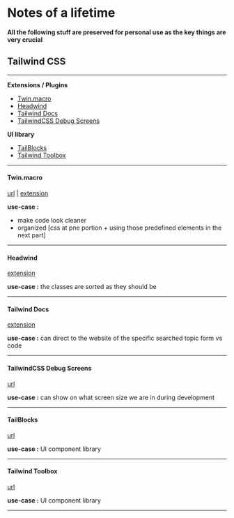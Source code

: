 # Notes of a lifetime

**All the following stuff are preserved for personal use as the key things are very crucial**

## Tailwind CSS

---

**Extensions / Plugins**

-   [Twin.macro](#Twin.macro)
-   [Headwind](#Headwind)
-   [Tailwind Docs](#Tailwind-Docs)
-   [TailwindCSS Debug Screens](#TailwindCSS-Debug-Screens)

**UI library**

-   [TailBlocks](#TailBlocks)
-   [Tailwind Toolbox](#Tailwind-Toolbox)

---

#### Twin.macro

[url](https://github.com/ben-rogerson/twin.macro) | [extension](https://marketplace.visualstudio.com/items?itemName=lightyen.tailwindcss-intellisense-twin)

**use-case :**

-   make code look cleaner
-   organized [css at pne portion + using those predefined elements in the next part]

---

#### Headwind

[extension](https://marketplace.visualstudio.com/items?itemName=heybourn.headwind)

**use-case :** the classes are sorted as they should be

---

#### Tailwind Docs

[extension](https://marketplace.visualstudio.com/items?itemName=austenc.tailwind-docs)

**use-case :** can direct to the website of the specific searched topic form vs code

---

#### TailwindCSS Debug Screens

[url](https://github.com/jorenvanhee/tailwindcss-debug-screens)

**use-case :** can show on what screen size we are in during development

---

#### TailBlocks

[url](https://tailblocks.cc/)

**use-case :** UI component library

---

#### Tailwind Toolbox

[url](https://www.tailwindtoolbox.com/)

**use-case :** UI component library

---
